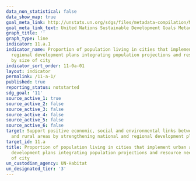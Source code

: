 ```yaml
---
data_non_statistical: false
data_show_map: true
goal_meta_link: http://unstats.un.org/sdgs/files/metadata-compilation/Metadata-Goal-11.pdf
goal_meta_link_text: United Nations Sustainable Development Goals Metadata (pdf 2066kB)
graph_title: ''
graph_type: line
indicator: 11.a.1
indicator_name: Proportion of population living in cities that implement urban and
  regional development plans integrating population projections and resource needs,
  by size of city
indicator_sort_order: 11-0a-01
layout: indicator
permalink: /11-a-1/
published: true
reporting_status: notstarted
sdg_goal: '11'
source_active_1: true
source_active_2: false
source_active_3: false
source_active_4: false
source_active_5: false
source_active_6: false
target: Support positive economic, social and environmental links between urban, peri-urban
  and rural areas by strengthening national and regional development planning
target_id: 11.a
title: Proportion of population living in cities that implement urban and regional
  development plans integrating population projections and resource needs, by size
  of city
un_custodian_agency: UN-Habitat
un_designated_tier: '3'
---
```

